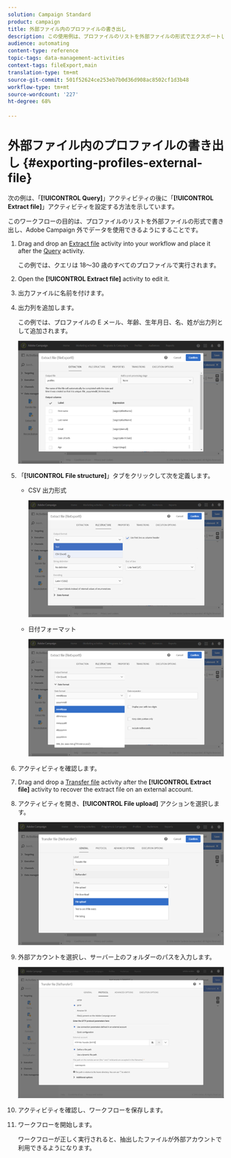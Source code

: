 ```yaml
---
solution: Campaign Standard
product: campaign
title: 外部ファイル内のプロファイルの書き出し
description: この使用例は、プロファイルのリストを外部ファイルの形式でエクスポートし、Adobe Campaign外でデータを使用できるようにする方法を示します。
audience: automating
content-type: reference
topic-tags: data-management-activities
context-tags: fileExport,main
translation-type: tm+mt
source-git-commit: 501f52624ce253eb7b0d36d908ac8502cf1d3b48
workflow-type: tm+mt
source-wordcount: '227'
ht-degree: 68%

---
```



# 外部ファイル内のプロファイルの書き出し {#exporting-profiles-external-file}

次の例は、「**[!UICONTROL Query]**」アクティビティの後に「**[!UICONTROL Extract file]**」アクティビティを設定する方法を示しています。

このワークフローの目的は、プロファイルのリストを外部ファイルの形式で書き出し、Adobe Campaign 外でデータを使用できるようにすることです。

1. Drag and drop an [Extract file](../../automating/using/extract-file.md) activity into your workflow and place it after the [Query](../../automating/using/query.md) activity.

   この例では、クエリは 18～30 歳のすべてのプロファイルで実行されます。

1. Open the **[!UICONTROL Extract file]** activity to edit it.
1. 出力ファイルに名前を付けます。
1. 出力列を追加します。

   この例では、プロファイルの E メール、年齢、生年月日、名、姓が出力列として追加されます。

   ![](assets/wkf_data_export6.png)

1. 「**[!UICONTROL File structure]**」タブをクリックして次を定義します。

   * CSV 出力形式

      ![](assets/wkf_data_export7.png)

   * 日付フォーマット

      ![](assets/wkf_data_export9.png)

1. アクティビティを確認します。
1. Drag and drop a [Transfer file](../../automating/using/transfer-file.md) activity after the **[!UICONTROL Extract file]** activity to recover the extract file on an external account.
1. アクティビティを開き、**[!UICONTROL File upload]** アクションを選択します。

   ![](assets/wkf_data_export11.png)

1. 外部アカウントを選択し、サーバー上のフォルダーのパスを入力します。

   ![](assets/wkf_data_export12.png)

1. アクティビティを確認し、ワークフローを保存します。
1. ワークフローを開始します。

   ワークフローが正しく実行されると、抽出したファイルが外部アカウントで利用できるようになります。

